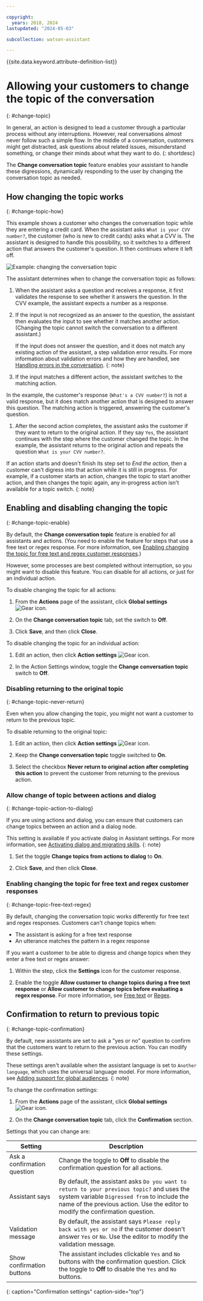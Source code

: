 ```yaml
---

copyright:
  years: 2018, 2024
lastupdated: "2024-05-03"

subcollection: watson-assistant

---
```


{{site.data.keyword.attribute-definition-list}}

# Allowing your customers to change the topic of the conversation
{: #change-topic}

In general, an action is designed to lead a customer through a particular process without any interruptions. However, real conversations almost never follow such a simple flow. In the middle of a conversation, customers might get distracted, ask questions about related issues, misunderstand something, or change their minds about what they want to do.
{: shortdesc}

The **Change conversation topic** feature enables your assistant to handle these digressions, dynamically responding to the user by changing the conversation topic as needed.

## How changing the topic works
{: #change-topic-how}

This example shows a customer who changes the conversation topic while they are entering a credit card. When the assistant asks `What is your CVV number?`, the customer (who is new to credit cards) asks what a CVV is. The assistant is designed to handle this possibility, so it switches to a different action that answers the customer's question. It then continues where it left off.

![Example: changing the conversation topic](images/changing-topic-example.gif)

The assistant determines when to change the conversation topic as follows:

1. When the assistant asks a question and receives a response, it first validates the response to see whether it answers the question. In the CVV example, the assistant expects a number as a response.

1. If the input is not recognized as an answer to the question, the assistant then evaluates the input to see whether it matches another action. (Changing the topic cannot switch the conversation to a different assistant.)

    If the input does not answer the question, and it does not match any existing action of the assistant, a step validation error results. For more information about validation errors and how they are handled, see [Handling errors in the conversation](/docs/watson-assistant?topic=watson-assistant-handle-errors).
    {: note}

1. If the input matches a different action, the assistant switches to the matching action.

 In the example, the customer's response (`What's a CVV number?`) is not a valid response, but it does match another action that is designed to answer this question. The matching action is triggered, answering the customer's question.

1. After the second action completes, the assistant asks the customer if they want to return to the original action. If they say `Yes`, the assistant continues with the step where the customer changed the topic. In the example, the assistant returns to the original action and repeats the question `What is your CVV number?`.

If an action starts and doesn't finish its step set to *End the action*, then a customer can't digress into that action while it is still in progress. For example, if a customer starts an action, changes the topic to start another action, and then changes the topic again, any in-progress action isn't available for a topic switch.
{: note}

## Enabling and disabling changing the topic
{: #change-topic-enable}

By default, the **Change conversation topic** feature is enabled for all assistants and actions. (You need to enable the feature for steps that use a free text or regex response. For more information, see [Enabling changing the topic for free text and regex customer responses](#change-topic-free-text-regex).)

However, some processes are best completed without interruption, so you might want to disable this feature. You can disable for all actions, or just for an individual action.

To disable changing the topic for all actions:

1. From the **Actions** page of the assistant, click **Global settings** ![Gear icon](../../icons/settings.svg).

1. On the **Change conversation topic** tab, set the switch to **Off**.

1. Click **Save**, and then click **Close**.

To disable changing the topic for an individual action:

1. Edit an action, then click **Action settings** ![Gear icon](../../icons/settings.svg).

1. In the Action Settings window, toggle the **Change conversation topic** switch to **Off**.

### Disabling returning to the original topic
{: #change-topic-never-return}

Even when you allow changing the topic, you might not want a customer to return to the previous topic. 

To disable returning to the original topic:

1. Edit an action, then click **Action settings** ![Gear icon](../../icons/settings.svg).

1. Keep the **Change conversation topic** toggle switched to **On**.

1. Select the checkbox **Never return to original action after completing this action** to prevent the customer from returning to the previous action.

### Allow change of topic between actions and dialog
{: #change-topic-action-to-dialog}

If you are using actions and dialog, you can ensure that customers can change topics between an action and a dialog node.

This setting is available if you activate dialog in Assistant settings. For more information, see [Activating dialog and migrating skills](/docs/watson-assistant?topic=watson-assistant-activate-dialog).
{: note}

1. Set the toggle **Change topics from actions to dialog** to **On**.

1. Click **Save**, and then click **Close**.

### Enabling changing the topic for free text and regex customer responses
{: #change-topic-free-text-regex}

By default, changing the conversation topic works differently for free text and regex responses. Customers can't change topics when:

- The assistant is asking for a free text response 
- An utterance matches the pattern in a regex response

If you want a customer to be able to digress and change topics when they enter a free text or regex answer:
 
1. Within the step, click the **Settings** icon for the customer response.
 
1. Enable the toggle **Allow customer to change topics during a free text response** or **Allow customer to change topics before evaluating a regex response**. For more information, see [Free text](/docs/watson-assistant?topic=watson-assistant-collect-info#customer-response-type-free-text) or [Regex](/docs/watson-assistant?topic=watson-assistant-collect-info#customer-response-type-regex).

## Confirmation to return to previous topic
{: #change-topic-confirmation}

By default, new assistants are set to ask a "yes or no" question to confirm that the customers want to return to the previous action. You can modify these settings.

These settings aren't available when the assistant language is set to `Another language`, which uses the universal language model. For more information, see [Adding support for global audiences](/docs/watson-assistant?topic=watson-assistant-admin-language-support).
{: note}

To change the confirmation settings:

1. From the **Actions** page of the assistant, click **Global settings** ![Gear icon](../../icons/settings.svg).

1. On the **Change conversation topic** tab, click the **Confirmation** section.

Settings that you can change are:

| Setting | Description |
| --- | --- |
| Ask a confirmation question | Change the toggle to **Off** to disable the confirmation question for all actions. |
| Assistant says | By default, the assistant asks `Do you want to return to your previous topic?` and uses the system variable `Digressed from` to include the name of the previous action. Use the editor to modify the confirmation question. |
| Validation message | By default, the assistant says `Please reply back with yes or no` if the customer doesn't answer `Yes` or `No`. Use the editor to modify the validation message. |
| Show confirmation buttons | The assistant includes clickable `Yes` and `No` buttons with the confirmation question. Click the toggle to **Off** to disable the `Yes` and `No` buttons. |
{: caption="Confirmation settings" caption-side="top"}
